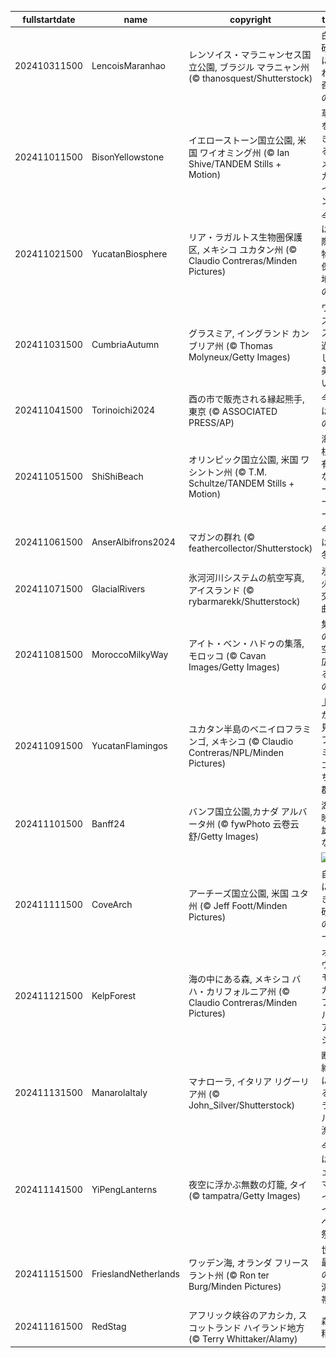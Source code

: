 |fullstartdate|name|copyright|title|image|
|--|--|--|--|--|
202410311500|LencoisMaranhao|レンソイス・マラニャンセス国立公園, ブラジル マラニャン州 (© thanosquest/Shutterstock)|白い砂丘に現れる奇跡の湖|![](/ja-JP/2024/11/202410311500LencoisMaranhao.jpg)|
202411011500|BisonYellowstone|イエローストーン国立公園, 米国 ワイオミング州 (© Ian Shive/TANDEM Stills + Motion)|草原を歩き回るアメリカバイソン|![](/ja-JP/2024/11/202411011500BisonYellowstone.jpg)|
202411021500|YucatanBiosphere|リア・ラガルトス生物圏保護区, メキシコ ユカタン州 (© Claudio Contreras/Minden Pictures)|今日は国際生物圏保存地域の日|![](/ja-JP/2024/11/202411021500YucatanBiosphere.jpg)|
202411031500|CumbriaAutumn|グラスミア, イングランド カンブリア州 (© Thomas Molyneux/Getty Images)|ワーズワスが過ごした美しい村|![](/ja-JP/2024/11/202411031500CumbriaAutumn.jpg)|
202411041500|Torinoichi2024|酉の市で販売される縁起熊手, 東京 (© ASSOCIATED PRESS/AP)|今日は一の酉|![](/ja-JP/2024/11/202411041500Torinoichi2024.jpg)|
202411051500|ShiShiBeach|オリンピック国立公園, 米国 ワシントン州 (© T.M. Schultze/TANDEM Stills + Motion)|海食柱で有名なシーシービーチ|![](/ja-JP/2024/11/202411051500ShiShiBeach.jpg)|
202411061500|AnserAlbifrons2024|マガンの群れ (© feathercollector/Shutterstock)|今日は立冬|![](/ja-JP/2024/11/202411061500AnserAlbifrons2024.jpg)|
202411071500|GlacialRivers|氷河河川システムの航空写真, アイスランド (© rybarmarekk/Shutterstock)|氷と火の交響曲|![](/ja-JP/2024/11/202411071500GlacialRivers.jpg)|
202411081500|MoroccoMilkyWay|アイト・ベン・ハドゥの集落, モロッコ (© Cavan Images/Getty Images)|集落の上空に広がる天の川|![](/ja-JP/2024/11/202411081500MoroccoMilkyWay.jpg)|
202411091500|YucatanFlamingos|ユカタン半島のベニイロフラミンゴ, メキシコ  (© Claudio Contreras/NPL/Minden Pictures)|上空から見たフラミンゴたちの群舞|![](/ja-JP/2024/11/202411091500YucatanFlamingos.jpg)|
202411101500|Banff24|バンフ国立公園,カナダ アルバータ州 (© fywPhoto 云卷云舒/Getty Images)|湖に映る雄大な山|![](/ja-JP/2024/11/202411101500Banff24.jpg)|
||||![](/ja-JP/2024/11/.jpg)|
202411111500|CoveArch|アーチーズ国立公園, 米国 ユタ州 (© Jeff Foott/Minden Pictures)|自然にできた砂岩のアーチ|![](/ja-JP/2024/11/202411111500CoveArch.jpg)|
202411121500|KelpForest|海の中にある森, メキシコ バハ・カリフォルニア州  (© Claudio Contreras/Minden Pictures)|オオウキモとカリフォルニアアシカ|![](/ja-JP/2024/11/202411121500KelpForest.jpg)|
202411131500|ManarolaItaly|マナローラ,  イタリア リグーリア州 (© John_Silver/Shutterstock)|断崖絶壁にあるカラフルな漁村|![](/ja-JP/2024/11/202411131500ManarolaItaly.jpg)|
202411141500|YiPengLanterns|夜空に浮かぶ無数の灯籠, タイ (© tampatra/Getty Images)|今日はチェンマイ・イーペン祭り|![](/ja-JP/2024/11/202411141500YiPengLanterns.jpg)|
202411151500|FrieslandNetherlands|ワッデン海, オランダ フリースラント州 (© Ron ter Burg/Minden Pictures)|世界最大の干潟地帯|![](/ja-JP/2024/11/202411151500FrieslandNetherlands.jpg)|
202411161500|RedStag|アフリック峡谷のアカシカ, スコットランド ハイランド地方 (© Terry Whittaker/Alamy)|森の精霊|![](/ja-JP/2024/11/202411161500RedStag.jpg)|
